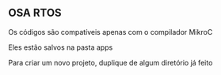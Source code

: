 ## OSA RTOS
<p>Os códigos são compatíveis apenas com o compilador MikroC</p>
<p>Eles estão salvos na pasta apps</p>
<p>Para criar um novo projeto, duplique de algum diretório já feito</p>
